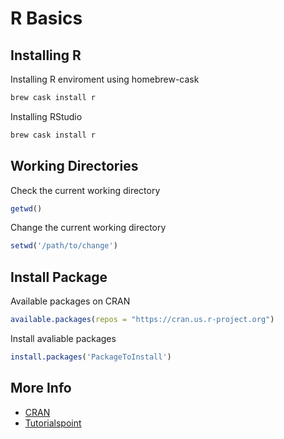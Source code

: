 # R Basics
## Installing R
Installing R enviroment using homebrew-cask
```bash
brew cask install r
```
Installing RStudio
```bash
brew cask install r
```

## Working Directories
Check the current working directory
```R
getwd()
```
Change the current working directory
```R
setwd('/path/to/change')
```
## Install Package
Available packages on CRAN
```R
available.packages(repos = "https://cran.us.r-project.org")
```
Install avaliable packages
```R
install.packages('PackageToInstall')
```
## More Info
- [CRAN](https://cran.r-project.org/)
- [Tutorialspoint](https://www.tutorialspoint.com/r/index.htm)

